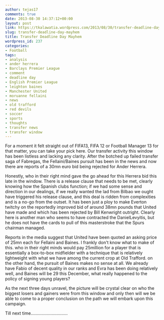 ```yaml
---
author: tejas17
comments: true
date: 2013-08-30 14:37:12+00:00
layout: post
link: https://tkalawatia.wordpress.com/2013/08/30/transfer-deadline-day-mayhem/
slug: transfer-deadline-day-mayhem
title: Transfer Deadline Day Mayhem
wordpress_id: 237
categories:
- Football
tags:
- analysis
- ander herrera
- Barclays Premier League
- comment
- deadline day
- English Premier League
- leighton baines
- Manchester United
- moruanne fellaini
- news
- old trafford
- red devils
- soccer
- sports
- thoughts
- transfer news
- transfer window
---
```


For a moment it felt straight out of FIFA13, FIFA 12 or Football Manager 13 for that matter, you can take your pick here. Our transfer activity this window has been listless and lacking any clarity. After the botched up failed transfer saga of Fabregas, the Fellaini/Baines pursuit has been in the news and now there are reports of a 30mn euro bid being rejected for Ander Herrera.

Honestly, who in their right mind gave the go ahead for this Herrera bid this late in the window. There is a release clause that needs to be met, clearly knowing how the Spanish clubs function; if we had some sense and direction in our dealings, if we really wanted the lad from Bilbao we ought have triggered his release clause, and this deal is ridden from complexities and is a no-go from the outset. It has been just a ploy to make Everton twitchy on the reportedly improved bid of around 38mn pounds that United have made and which has been rejected by Bill Kenwright outright. Clearly here is another man who seems to have contracted the DanielLevyitis, but he does not have the cards to pull of this masterstroke that the Spurs chairman managed.

Reports in the media suggest that United have been quoted an asking price of 25mn each for Fellaini and Baines. I frankly don't know what to make of this. who in their right minds would pay 25million for a player that is essentially a box-to-box midfielder with a technique that is relatively lightweight with what we have among the current crop at Old Trafford. on the other hand, the pursuit of Baines makes no sense at all. We already have Fabio of decent quality in our ranks and Evra has been doing relatively well, and Baines will be 29 this December, what really happened to the policy of signing young players?

As the next three days unravel, the picture will be crystal clear on who the biggest losers and gainers were from this window and only then will we be able to come to a proper conclusion on the path we will embark upon this campaign.

Till next time..............................
